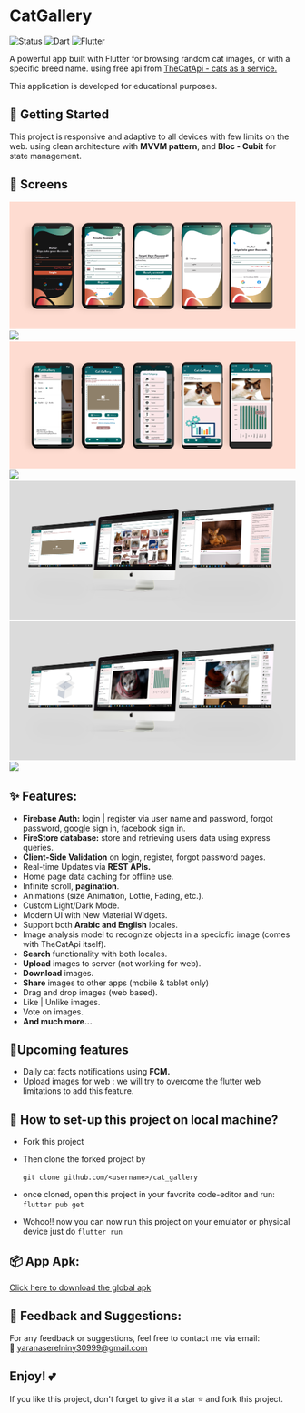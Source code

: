 # CatGallery
![Status](https://img.shields.io/badge/Status-Active-brightgreen)
![Dart](https://img.shields.io/badge/Dart-100%25-brightgreen)
![Flutter](https://img.shields.io/badge/Flutter-Cross%20Platform-blue)

A powerful app built with Flutter for browsing random cat images, or with a specific breed name.
using free api from [TheCatApi - cats as a service.](https://thecatapi.com/)

This application is developed for educational purposes.


## 📱 Getting Started
This project is responsive and adaptive to all devices with few limits on the web.
using clean architecture with **MVVM pattern**, and **Bloc - Cubit** for state management.

## 📸 Screens

 <img src="readme/phone_00.png"> 

 <img src="readme/phone_01.png"> 

 <img src="readme/phone_02.png"> 

 <img src="readme/tablet.png"> 

 <img src="readme/desktop_00.png"> 

 <img src="readme/desktop_01.png">

 <img src="readme/apple_devices.png">

## ✨ Features:
- **Firebase Auth:** login | register via user name and password, forgot password, google sign in, facebook sign in.
- **FireStore database:** store and retrieving users data using express queries.
- **Client-Side Validation** on login, register, forgot password pages.
- Real-time Updates via **REST APIs.** 
- Home page data caching for offline use.
- Infinite scroll, **pagination**.
- Animations (size Animation, Lottie, Fading, etc.).
- Custom Light/Dark Mode.
- Modern UI with New Material Widgets.
- Support both **Arabic and English** locales.
- Image analysis model to recognize objects in a specicfic image (comes with TheCatApi itself).
- **Search** functionality with both locales.
- **Upload** images to server (not working for web).
- **Download** images.
- **Share** images to other apps (mobile & tablet only)
- Drag and drop images (web based).
- Like | Unlike images.
- Vote on images.
- **And much more...** 


## 🎉Upcoming features
- Daily cat facts notifications using **FCM.**
- Upload images for web : we will try to overcome the flutter web limitations to add this feature.



## 📐 How to set-up this project on local machine?
- Fork this project

- Then clone the forked project by

  `git clone github.com/<username>/cat_gallery`

- once cloned, open this project in your favorite code-editor and run: `flutter pub get`
- Wohoo!! now you can now run this project on your emulator or physical device just do `flutter run`

## 📦 App Apk:
[Click here to download the global apk](https://drive.google.com/drive/u/0/folders/1Sww1Jf620nose8hiXKVTojgVU9kr5Paa)

## 💬 Feedback and Suggestions:

For any feedback or suggestions, feel free to contact me via email:  
📧 [yaranaserelniny30999@gmail.com](mailto:yaranaserelniny30999@gmail.com)


## Enjoy! 💕
If you like this project, don't forget to give it a star ⭐ and fork this project.